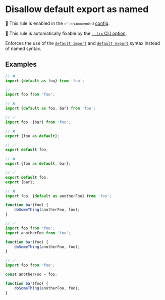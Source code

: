 # Disallow default export as named

💼 This rule is enabled in the ✅ `recommended` [config](https://github.com/sindresorhus/eslint-plugin-unicorn#preset-configs-eslintconfigjs).

🔧 This rule is automatically fixable by the [`--fix` CLI option](https://eslint.org/docs/latest/user-guide/command-line-interface#--fix).

<!-- end auto-generated rule header -->
<!-- Do not manually modify this header. Run: `npm run fix:eslint-docs` -->

Enforces the use of the [`default import`](https://developer.mozilla.org/en-US/docs/Web/JavaScript/Reference/Statements/import) and [`default export`](https://developer.mozilla.org/en-US/docs/Web/JavaScript/Reference/Statements/export#using_the_default_export) syntax instead of named syntax.

## Examples

```js
// ❌
import {default as foo} from 'foo';

// ✅
import foo from 'foo';
```

```js
// ❌
import {default as foo, bar} from 'foo';

// ✅
import foo, {bar} from 'foo';
```

```js
// ❌
export {foo as default};

// ✅
export default foo;
```

```js
// ❌
export {foo as default, bar};

// ✅
export default foo;
export {bar};
```

```js
// ❌
import foo, {default as anotherFoo} from 'foo';

function bar(foo) {
	doSomeThing(anotherFoo, foo);
}

// ✅
import foo from 'foo';
import anotherFoo from 'foo';

function bar(foo) {
	doSomeThing(anotherFoo, foo);
}

// ✅
import foo from 'foo';

const anotherFoo = foo;

function bar(foo) {
	doSomeThing(anotherFoo, foo);
}
```

